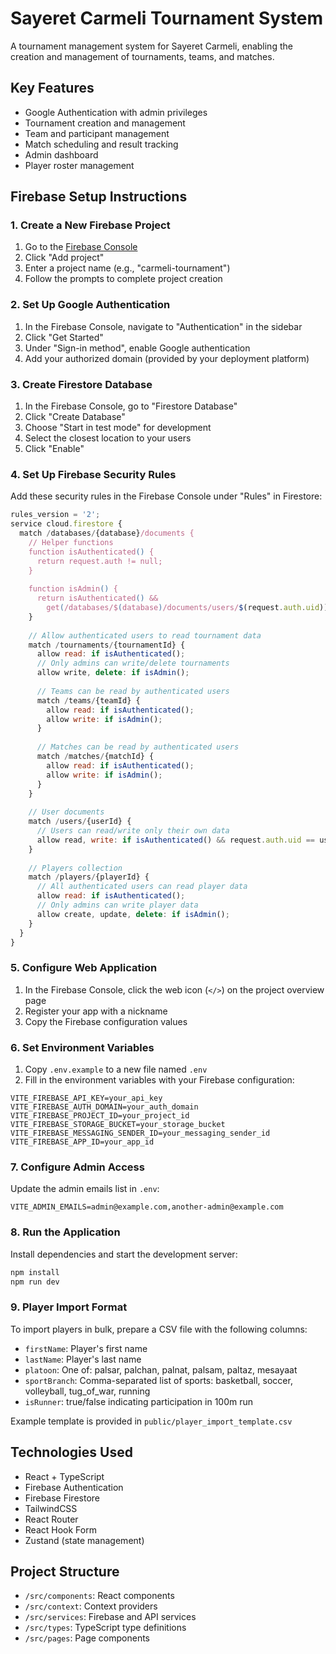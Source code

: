 # Sayeret Carmeli Tournament System

A tournament management system for Sayeret Carmeli, enabling the creation and management of tournaments, teams, and matches.

## Key Features

- Google Authentication with admin privileges
- Tournament creation and management
- Team and participant management
- Match scheduling and result tracking
- Admin dashboard
- Player roster management

## Firebase Setup Instructions

### 1. Create a New Firebase Project

1. Go to the [Firebase Console](https://console.firebase.google.com/)
2. Click "Add project"
3. Enter a project name (e.g., "carmeli-tournament")
4. Follow the prompts to complete project creation

### 2. Set Up Google Authentication

1. In the Firebase Console, navigate to "Authentication" in the sidebar
2. Click "Get Started"
3. Under "Sign-in method", enable Google authentication
4. Add your authorized domain (provided by your deployment platform)

### 3. Create Firestore Database

1. In the Firebase Console, go to "Firestore Database"
2. Click "Create Database"
3. Choose "Start in test mode" for development
4. Select the closest location to your users
5. Click "Enable"

### 4. Set Up Firebase Security Rules

Add these security rules in the Firebase Console under "Rules" in Firestore:

```js
rules_version = '2';
service cloud.firestore {
  match /databases/{database}/documents {
    // Helper functions
    function isAuthenticated() {
      return request.auth != null;
    }
    
    function isAdmin() {
      return isAuthenticated() && 
        get(/databases/$(database)/documents/users/$(request.auth.uid)).data.isAdmin == true;
    }
    
    // Allow authenticated users to read tournament data
    match /tournaments/{tournamentId} {
      allow read: if isAuthenticated();
      // Only admins can write/delete tournaments
      allow write, delete: if isAdmin();
      
      // Teams can be read by authenticated users
      match /teams/{teamId} {
        allow read: if isAuthenticated();
        allow write: if isAdmin();
      }
      
      // Matches can be read by authenticated users
      match /matches/{matchId} {
        allow read: if isAuthenticated();
        allow write: if isAdmin();
      }
    }
    
    // User documents
    match /users/{userId} {
      // Users can read/write only their own data
      allow read, write: if isAuthenticated() && request.auth.uid == userId;
    }
    
    // Players collection
    match /players/{playerId} {
      // All authenticated users can read player data
      allow read: if isAuthenticated();
      // Only admins can write player data
      allow create, update, delete: if isAdmin();
    }
  }
}
```

### 5. Configure Web Application

1. In the Firebase Console, click the web icon (`</>`) on the project overview page
2. Register your app with a nickname
3. Copy the Firebase configuration values

### 6. Set Environment Variables

1. Copy `.env.example` to a new file named `.env`
2. Fill in the environment variables with your Firebase configuration:

```
VITE_FIREBASE_API_KEY=your_api_key
VITE_FIREBASE_AUTH_DOMAIN=your_auth_domain
VITE_FIREBASE_PROJECT_ID=your_project_id
VITE_FIREBASE_STORAGE_BUCKET=your_storage_bucket
VITE_FIREBASE_MESSAGING_SENDER_ID=your_messaging_sender_id
VITE_FIREBASE_APP_ID=your_app_id
```

### 7. Configure Admin Access

Update the admin emails list in `.env`:

```
VITE_ADMIN_EMAILS=admin@example.com,another-admin@example.com
```

### 8. Run the Application

Install dependencies and start the development server:

```bash
npm install
npm run dev
```

### 9. Player Import Format

To import players in bulk, prepare a CSV file with the following columns:

- `firstName`: Player's first name
- `lastName`: Player's last name
- `platoon`: One of: palsar, palchan, palnat, palsam, paltaz, mesayaat
- `sportBranch`: Comma-separated list of sports: basketball, soccer, volleyball, tug_of_war, running
- `isRunner`: true/false indicating participation in 100m run

Example template is provided in `public/player_import_template.csv`

## Technologies Used

- React + TypeScript
- Firebase Authentication
- Firebase Firestore
- TailwindCSS
- React Router
- React Hook Form
- Zustand (state management)

## Project Structure

- `/src/components`: React components
- `/src/context`: Context providers
- `/src/services`: Firebase and API services
- `/src/types`: TypeScript type definitions
- `/src/pages`: Page components